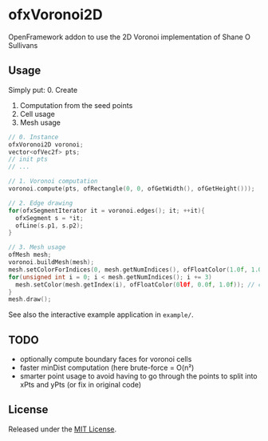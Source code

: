 ofxVoronoi2D
============

OpenFramework addon to use the 2D Voronoi implementation of Shane O Sullivans

Usage
-----
Simply put:
  0. Create
  1. Computation from the seed points
  2. Cell usage
  3. Mesh usage

```cpp
// 0. Instance
ofxVoronoi2D voronoi;
vector<ofVec2f> pts;
// init pts
// ...

// 1. Voronoi computation
voronoi.compute(pts, ofRectangle(0, 0, ofGetWidth(), ofGetHeight()));

// 2. Edge drawing
for(ofxSegmentIterator it = voronoi.edges(); it; ++it){
  ofxSegment s = *it;
  ofLine(s.p1, s.p2);
}

// 3. Mesh usage
ofMesh mesh;
voronoi.buildMesh(mesh);
mesh.setColorForIndices(0, mesh.getNumIndices(), ofFloatColor(1.0f, 1.0f, 1.0f));
for(unsigned int i = 0; i < mesh.getNumIndices(); i += 3)
  mesh.setColor(mesh.getIndex(i), ofFloatColor(0l0f, 0.0f, 1.0f)); // cell center
}
mesh.draw();
```

See also the interactive example application in `example/`.

TODO
----
  - optionally compute boundary faces for voronoi cells
  - faster minDist computation (here brute-force = O(n²)
  - smarter point usage to avoid having to go through the points to split into xPts and yPts (or fix in original code)

License
-------
Released under the [MIT License](http://www.opensource.org/licenses/MIT).
